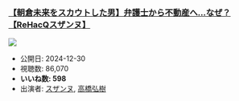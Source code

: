 ### [【朝倉未来をスカウトした男】弁護士から不動産へ…なぜ？【ReHacQスザンヌ】](https://www.youtube.com/watch?v=9BwQ2ejb-Kg)
[![](https://img.youtube.com/vi/9BwQ2ejb-Kg/sddefault.jpg)](https://www.youtube.com/watch?v=9BwQ2ejb-Kg)
-   公開日: 2024-12-30
-   視聴数: 86,070
-   **いいね数: 598**
-   出演者: [スザンヌ](/rehacq_fan/people/スザンヌ "wikilink"), [高橋弘樹](/rehacq_fan/people/高橋弘樹 "wikilink")
